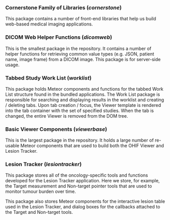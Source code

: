 ### Cornerstone Family of Libraries (*cornerstone*)
This package contains a number of front-end libraries that help us build web-based medical imaging applications.

### DICOM Web Helper Functions (*dicomweb*)
This is the smallest package in the repository. It contains a number of helper functions for retrieving common value types (e.g. JSON, patient name, image frame) from a DICOM image. This package is for server-side usage.

### Tabbed Study Work List (*worklist*)
This package holds Meteor components and functions for the tabbed Work List structure found in the bundled applications. The Work List package is responsible for searching and displaying results in the worklist and creating / deleting tabs. Upon tab creation / focus, the Viewer template is rendered into the tab container with the set of specified studies. When the tab is changed, the entire Viewer is removed from the DOM tree.

### Basic Viewer Components (*viewerbase*)
This is the largest package in the repository. It holds a large number of re-usable Meteor components that are used to build both the OHIF Viewer and Lesion Tracker.

### Lesion Tracker (*lesiontracker*)
This package stores all of the oncology-specific tools and functions developed for the Lesion Tracker application. Here we store, for example, the Target measurement and Non-target pointer tools that are used to monitor tumour burden over time.

This package also stores Meteor components for the interactive lesion table used in the Lesion Tracker, and dialog boxes for the callbacks attached to the Target and Non-target tools.
